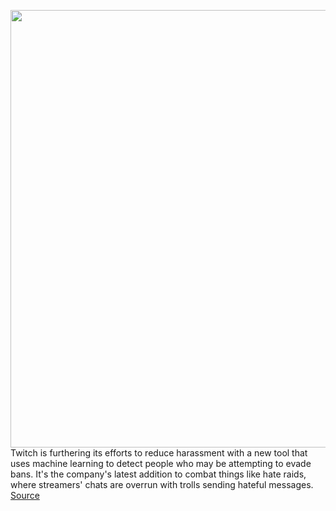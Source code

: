 <img src='https://cdn.vox-cdn.com/thumbor/rQepw6U8vxLZuyTZ1u0VYdn49OI=/0x0:2040x1360/1200x800/filters:focal(857x517:1183x843)/cdn.vox-cdn.com/uploads/chorus_image/image/70211931/acastro_210115_1777_twitch_0002.0.jpg' width='700px' /><br/>
Twitch is furthering its efforts to reduce harassment with a new tool that uses machine learning to detect people who may be attempting to evade bans. It's the company's latest addition to combat things like hate raids, where streamers' chats are overrun with trolls sending hateful messages.
<a href='https://www.theverge.com/2021/11/30/22810180/twitch-machine-learning-suspicious-user-detection-bans'> Source <a/>